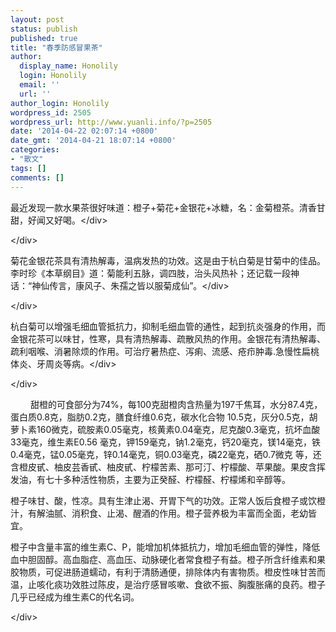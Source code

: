 ```yaml
---
layout: post
status: publish
published: true
title: "春季防感冒果茶"
author:
  display_name: Honolily
  login: Honolily
  email: ''
  url: ''
author_login: Honolily
wordpress_id: 2505
wordpress_url: http://www.yuanli.info/?p=2505
date: '2014-04-22 02:07:14 +0800'
date_gmt: '2014-04-21 18:07:14 +0800'
categories:
- "散文"
tags: []
comments: []
---
```

<div>最近发现一款水果茶很好味道：橙子+菊花+金银花+冰糖，名：金菊橙茶。清香甘甜，好闻又好喝。<&#47;div></p>
<div><&#47;div></p>
<div>菊花金银花茶具有清热解毒，温病发热的功效。这是由于杭白菊是甘菊中的佳品。李时珍《本草纲目》道：菊能利五脉，调四肢，治头风热补；还记载一段神话：&ldquo;神仙传言，康风子、朱孺之皆以服菊成仙&rdquo;。<&#47;div></p>
<div><&#47;div></p>
<div>杭白菊可以增强毛细血管抵抗力，抑制毛细血管的通性，起到抗炎强身的作用，而金银花茶可以味甘，性寒，具有清热解毒、疏散风热的作用。金银花有清热解毒、疏利咽喉、消暑除烦的作用。可治疗暑热症、泻痢、流感、疮疖肿毒.急慢性扁桃体炎、牙周炎等病。<&#47;div></p>
<div><&#47;div></p>
<div>
<p>　 　甜橙的可食部分为74%，每100克甜橙肉含热量为197千焦耳，水分87.4克，蛋白质0.8克，脂肪0.2克，膳食纤维0.6克，碳水化合物 10.5克，灰分0.5克，胡萝卜素160微克，硫胺素0.05毫克，核黄素0.04毫克，尼克酸0.3毫克，抗坏血酸33毫克，维生素E0.56 毫克，钾159毫克，钠1.2毫克，钙20毫克，镁14毫克，铁0.4毫克，锰0.05毫克，锌0.14毫克，铜0.03毫克，磷22毫克，硒0.7微克 等，还含橙皮甙、柚皮芸香甙、柚皮甙、柠檬苦素、那可汀、柠檬酸、苹果酸。果皮含挥发油，有七十多种活性物质，主要为正癸醛、柠檬醛、柠檬烯和辛醇等。</p>
<p>橙子味甘、酸，性凉。具有生津止渴、开胃下气的功效。正常人饭后食橙子或饮橙汁，有解油腻、消积食、止渴、醒酒的作用。橙子营养极为丰富而全面，老幼皆宜。</p>
<p>橙子中含量丰富的维生素C、P，能增加机体抵抗力，增加毛细血管的弹性，降低血中胆固醇。高血脂症、高血压、动脉硬化者常食橙子有益。橙子所含纤维素和果胶物质，可促进肠道蠕动，有利于清肠通便，排除体内有害物质。橙皮性味甘苦而温，止咳化痰功效胜过陈皮，是治疗感冒咳嗽、食欲不振、胸腹胀痛的良药。橙子几乎已经成为维生素C的代名词。</p>
<p><&#47;div></p>

